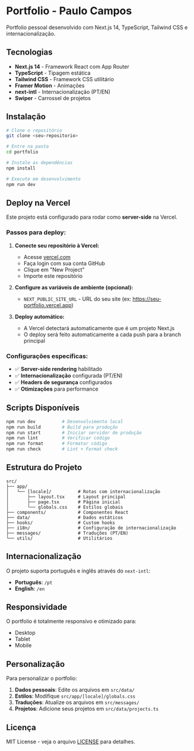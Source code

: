 # Portfolio - Paulo Campos

Portfolio pessoal desenvolvido com Next.js 14, TypeScript, Tailwind CSS e internacionalização.

## Tecnologias

- **Next.js 14** - Framework React com App Router
- **TypeScript** - Tipagem estática
- **Tailwind CSS** - Framework CSS utilitário
- **Framer Motion** - Animações
- **next-intl** - Internacionalização (PT/EN)
- **Swiper** - Carrossel de projetos

## Instalação

```bash
# Clone o repositório
git clone <seu-repositorio>

# Entre na pasta
cd portfolio

# Instale as dependências
npm install

# Execute em desenvolvimento
npm run dev
```

## Deploy na Vercel

Este projeto está configurado para rodar como **server-side** na Vercel.

### Passos para deploy:

1. **Conecte seu repositório à Vercel:**
   - Acesse [vercel.com](https://vercel.com)
   - Faça login com sua conta GitHub
   - Clique em "New Project"
   - Importe este repositório

2. **Configure as variáveis de ambiente (opcional):**
   - `NEXT_PUBLIC_SITE_URL` - URL do seu site (ex: https://seu-portfolio.vercel.app)

3. **Deploy automático:**
   - A Vercel detectará automaticamente que é um projeto Next.js
   - O deploy será feito automaticamente a cada push para a branch principal

### Configurações específicas:

- ✅ **Server-side rendering** habilitado
- ✅ **Internacionalização** configurada (PT/EN)
- ✅ **Headers de segurança** configurados
- ✅ **Otimizações** para performance

## Scripts Disponíveis

```bash
npm run dev          # Desenvolvimento local
npm run build        # Build para produção
npm run start        # Iniciar servidor de produção
npm run lint         # Verificar código
npm run format       # Formatar código
npm run check        # Lint + Format check
```

## Estrutura do Projeto

```
src/
├── app/
│   └── [locale]/          # Rotas com internacionalização
│       ├── layout.tsx     # Layout principal
│       ├── page.tsx       # Página inicial
│       └── globals.css    # Estilos globais
├── components/            # Componentes React
├── data/                  # Dados estáticos
├── hooks/                 # Custom hooks
├── i18n/                  # Configuração de internacionalização
├── messages/              # Traduções (PT/EN)
└── utils/                 # Utilitários
```

## Internacionalização

O projeto suporta português e inglês através do `next-intl`:

- **Português**: `/pt`
- **English**: `/en`

## Responsividade

O portfolio é totalmente responsivo e otimizado para:

- Desktop
- Tablet
- Mobile

## Personalização

Para personalizar o portfolio:

1. **Dados pessoais**: Edite os arquivos em `src/data/`
2. **Estilos**: Modifique `src/app/[locale]/globals.css`
3. **Traduções**: Atualize os arquivos em `src/messages/`
4. **Projetos**: Adicione seus projetos em `src/data/projects.ts`

## Licença

MIT License - veja o arquivo [LICENSE](LICENSE) para detalhes.
